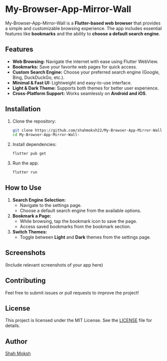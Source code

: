 # My-Browser-App-Mirror-Wall

My-Browser-App-Mirror-Wall is a **Flutter-based web browser** that provides a simple and customizable browsing experience. The app includes essential features like **bookmarks** and the ability to **choose a default search engine**.

## Features

- **Web Browsing:** Navigate the internet with ease using Flutter WebView.
- **Bookmarks:** Save your favorite web pages for quick access.
- **Custom Search Engine:** Choose your preferred search engine (Google, Bing, DuckDuckGo, etc.).
- **Minimal & Fast UI:** Lightweight and easy-to-use interface.
- **Light & Dark Theme:** Supports both themes for better user experience.
- **Cross-Platform Support:** Works seamlessly on **Android and iOS**.

## Installation

1. Clone the repository:
   ```sh
   git clone https://github.com/shahmoksh22/My-Browser-App-Mirror-Wall-.git
   cd My-Browser-App-Mirror-Wall-
   ```
2. Install dependencies:
   ```sh
   flutter pub get
   ```
3. Run the app:
   ```sh
   flutter run
   ```

## How to Use

1. **Search Engine Selection:**
   - Navigate to the settings page.
   - Choose a default search engine from the available options.
2. **Bookmark a Page:**
   - While browsing, tap the bookmark icon to save the page.
   - Access saved bookmarks from the bookmark section.
3. **Switch Themes:**
   - Toggle between **Light** and **Dark** themes from the settings page.

## Screenshots
(Include relevant screenshots of your app here)

## Contributing

Feel free to submit issues or pull requests to improve the project!

## License

This project is licensed under the MIT License. See the [LICENSE](LICENSE) file for details.

## Author

[Shah Moksh](https://github.com/shahmoksh22)

